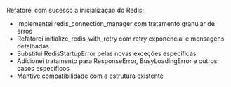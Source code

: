 Refatorei com sucesso a inicialização do Redis:
- Implementei redis_connection_manager com tratamento granular de erros
- Refatorei initialize_redis_with_retry com retry exponencial e mensagens detalhadas
- Substitui RedisStartupError pelas novas exceções específicas
- Adicionei tratamento para ResponseError, BusyLoadingError e outros casos específicos
- Mantive compatibilidade com a estrutura existente